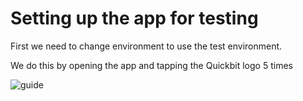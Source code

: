 
# Setting up the app for testing

First we need to change environment to use the test environment.

We do this by opening the app and tapping the Quickbit logo 5 times

![guide](guide.gif)



